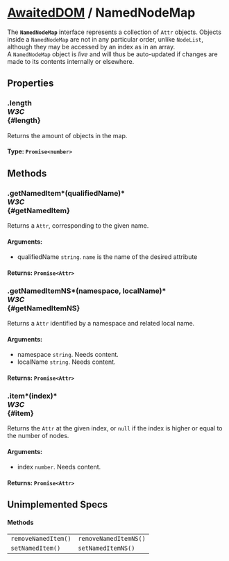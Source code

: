 # [AwaitedDOM](/docs/basic-interfaces/awaited-dom) <span>/</span> NamedNodeMap

<div class='overview'>The <code><strong>NamedNodeMap</strong></code> interface represents a collection of <code>Attr</code> objects. Objects inside a <code>NamedNodeMap</code> are not in any particular order, unlike <code>NodeList</code>, although they may be accessed by an index as in an array.</div>

<div class='overview'>A <code>NamedNodeMap</code> object is <em>live</em> and will thus be auto-updated if changes are made to its contents internally or elsewhere.</div>

## Properties

### .length <div class="specs"><i>W3C</i></div> {#length}

Returns the amount of objects in the map.

#### **Type**: `Promise<number>`

## Methods

### .getNamedItem*(qualifiedName)* <div class="specs"><i>W3C</i></div> {#getNamedItem}

Returns a <code>Attr</code>, corresponding to the given name.

#### **Arguments**:


 - qualifiedName `string`. <code>name</code> is the name of the desired attribute

#### **Returns**: `Promise<Attr>`

### .getNamedItemNS*(namespace, localName)* <div class="specs"><i>W3C</i></div> {#getNamedItemNS}

Returns a <code>Attr</code> identified by a namespace and related local name.

#### **Arguments**:


 - namespace `string`. Needs content.
 - localName `string`. Needs content.

#### **Returns**: `Promise<Attr>`

### .item*(index)* <div class="specs"><i>W3C</i></div> {#item}

Returns the <code>Attr</code> at the given index, or <code>null</code> if the index is higher or equal to the number of nodes.

#### **Arguments**:


 - index `number`. Needs content.

#### **Returns**: `Promise<Attr>`

## Unimplemented Specs

#### Methods

|     |     |
| --- | --- |
| `removeNamedItem()` | `removeNamedItemNS()`
`setNamedItem()` | `setNamedItemNS()` |
